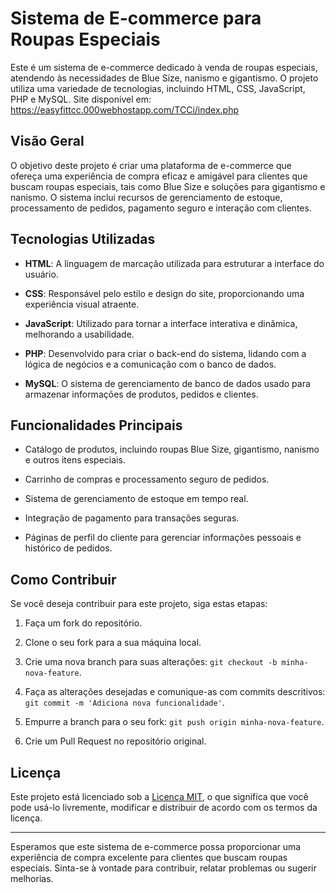 # Sistema de E-commerce para Roupas Especiais

Este é um sistema de e-commerce dedicado à venda de roupas especiais, atendendo às necessidades de Blue Size, nanismo e gigantismo. O projeto utiliza uma variedade de tecnologias, incluindo HTML, CSS, JavaScript, PHP e MySQL.                                                                                                                                                                                            Site disponível em: https://easyfittcc.000webhostapp.com/TCCi/index.php

## Visão Geral

O objetivo deste projeto é criar uma plataforma de e-commerce que ofereça uma experiência de compra eficaz e amigável para clientes que buscam roupas especiais, tais como Blue Size e soluções para gigantismo e nanismo. O sistema inclui recursos de gerenciamento de estoque, processamento de pedidos, pagamento seguro e interação com clientes.

## Tecnologias Utilizadas

- **HTML**: A linguagem de marcação utilizada para estruturar a interface do usuário.

- **CSS**: Responsável pelo estilo e design do site, proporcionando uma experiência visual atraente.

- **JavaScript**: Utilizado para tornar a interface interativa e dinâmica, melhorando a usabilidade.

- **PHP**: Desenvolvido para criar o back-end do sistema, lidando com a lógica de negócios e a comunicação com o banco de dados.

- **MySQL**: O sistema de gerenciamento de banco de dados usado para armazenar informações de produtos, pedidos e clientes.

## Funcionalidades Principais

- Catálogo de produtos, incluindo roupas Blue Size, gigantismo, nanismo e outros itens especiais.

- Carrinho de compras e processamento seguro de pedidos.

- Sistema de gerenciamento de estoque em tempo real.

- Integração de pagamento para transações seguras.

- Páginas de perfil do cliente para gerenciar informações pessoais e histórico de pedidos.

## Como Contribuir

Se você deseja contribuir para este projeto, siga estas etapas:

1. Faça um fork do repositório.

2. Clone o seu fork para a sua máquina local.

3. Crie uma nova branch para suas alterações: `git checkout -b minha-nova-feature`.

4. Faça as alterações desejadas e comunique-as com commits descritivos: `git commit -m 'Adiciona nova funcionalidade'`.

5. Empurre a branch para o seu fork: `git push origin minha-nova-feature`.

6. Crie um Pull Request no repositório original.

## Licença

Este projeto está licenciado sob a [Licença MIT](LICENSE), o que significa que você pode usá-lo livremente, modificar e distribuir de acordo com os termos da licença.

---

Esperamos que este sistema de e-commerce possa proporcionar uma experiência de compra excelente para clientes que buscam roupas especiais. Sinta-se à vontade para contribuir, relatar problemas ou sugerir melhorias.
